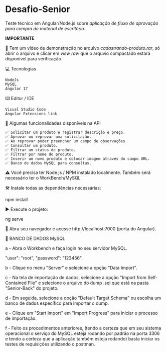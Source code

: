 # Desafio-Senior
Teste técnico em Angular/Node.js sobre *aplicação de fluxo de aprovação para compra de material de escritório*.

**IMPORTANTE**

🎥
Tem um vídeo de demonstração no arquivo *cadastrando-produto.rar*, só abrir o arquivo e clicar em *view raw* que o arquvio compactado estará disponível para verificação.


💻 Tecnologias

    NodeJs    
    MySQL
    Angular 17

⌨️ Editor / IDE

    Visual Studio Code
    Angular Extensions link

🔧 Algumas funcionalidades disponíveis na API

    ✅ Solicitar um produto e registrar descrição e preço.    
    ✅ Aprovar ou reprovar uma solicitação.
    ✅ Ao reprovar poder preencher um campo de observações.
    ✅ Consultar um produto.
    ✅ Filtrar um status de produto.
    ✅ Filtrar por nome do produto.
    ✅ Inserir um novo produto e colocar imagem através do campo URL.
    ✅ Banco de dados MySQL para consultas.

⚠️ Você precisa ter Node.js / NPM instalado localmente.
Também será necessário ter o WorkBench/MySQL


   🛠️ Instale todas as dependências necessárias:

npm install

   ▶️ Execute o projeto:

ng serve

📂 Abra seu navegador e acesse http://localhost:7000 (porta do Angular).

🎲 BANCO DE DADOS MySQL

a - Abra o Workbench e faça login no seu servidor MySQL.

"user": "root",
"password": "123456".

b - Clique no menu "Server" e selecione a opção "Data Import".

c - Na tela de importação de dados, selecione a opção "Import from Self-Contained File" e selecione o arquivo do dump .sql que está na pasta "Senior-Back" do projeto.

d - Em seguida, selecione a opção "Default Target Schema" ou escolha um banco de dados específico para importar o dump.

e - Clique em "Start Import" em "Import Progress" para iniciar o processo de importação.

f - Feito os procedimentos anteriores, (tendo a certeza que em seu sistema 	operacional o serviço do MySQL esteja rodando por padrão na porta 3306 e tendo a certeza que a aplicação também esteja rodando) basta iniciar os testes de requisições utilizando o postman.
